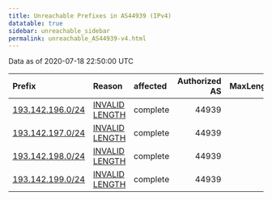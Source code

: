 ```yaml
---
title: Unreachable Prefixes in AS44939 (IPv4)
datatable: true
sidebar: unreachable_sidebar
permalink: unreachable_AS44939-v4.html
---
```


Data as of 2020-07-18 22:50:00 UTC


<div class="datatable-begin"></div>

| Prefix                                                     | Reason                                                                                                     | affected   |   Authorized AS |   MaxLength | Anchor                                         |   unreachable /24s |
|:-----------------------------------------------------------|:-----------------------------------------------------------------------------------------------------------|:-----------|----------------:|------------:|:-----------------------------------------------|-------------------:|
| [193.142.196.0/24](https://stat.ripe.net/193.142.196.0/24) | [INVALID LENGTH](https://rpki-validator.ripe.net/announcement-preview?asn=AS44939&prefix=193.142.196.0/24) | complete   |           44939 |          22 | [RIPE](unreachable_RIPE_NCC_RPKI_Root-v4.html) |                  1 |
| [193.142.197.0/24](https://stat.ripe.net/193.142.197.0/24) | [INVALID LENGTH](https://rpki-validator.ripe.net/announcement-preview?asn=AS44939&prefix=193.142.197.0/24) | complete   |           44939 |          22 | [RIPE](unreachable_RIPE_NCC_RPKI_Root-v4.html) |                  1 |
| [193.142.198.0/24](https://stat.ripe.net/193.142.198.0/24) | [INVALID LENGTH](https://rpki-validator.ripe.net/announcement-preview?asn=AS44939&prefix=193.142.198.0/24) | complete   |           44939 |          22 | [RIPE](unreachable_RIPE_NCC_RPKI_Root-v4.html) |                  1 |
| [193.142.199.0/24](https://stat.ripe.net/193.142.199.0/24) | [INVALID LENGTH](https://rpki-validator.ripe.net/announcement-preview?asn=AS44939&prefix=193.142.199.0/24) | complete   |           44939 |          22 | [RIPE](unreachable_RIPE_NCC_RPKI_Root-v4.html) |                  1 |

<div class="datatable-end"></div>